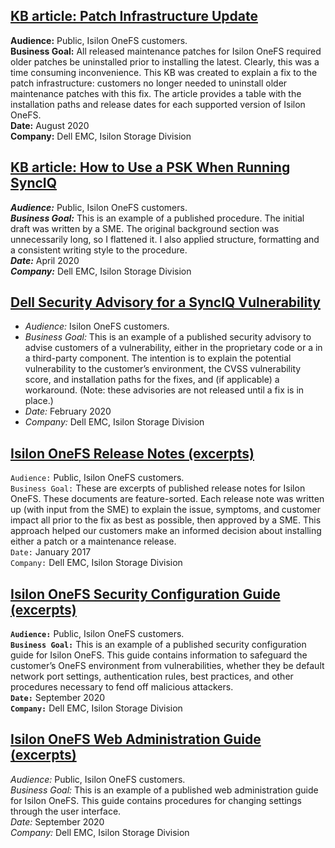 ## [KB article: Patch Infrastructure Update](https://github.com/robrey321/cv/blob/gh-pages/REYNOLDS-KB-article-OneFS-patch-infrastructure-update.pdf)
**Audience:** Public, Isilon OneFS customers.\
**Business Goal:** All released maintenance patches for Isilon OneFS required older patches be uninstalled prior to installing the latest. Clearly, this was a time consuming inconvenience. This KB was created to explain a fix to the patch infrastructure: customers no longer needed to uninstall older maintenance patches with this fix. The article provides a table with the installation paths and release dates for each supported version of Isilon OneFS.\
**Date:** August 2020\
**Company:** Dell EMC, Isilon Storage Division

## [KB article: How to Use a PSK When Running SyncIQ](https://github.com/robrey321/cv/blob/gh-pages/REYNOLDS-procedure-How-to-use-a-PSK-when-using-SyncIQ.pdf)
**_Audience:_** Public, Isilon OneFS customers.\
**_Business Goal:_** This is an example of a published procedure. The initial draft was written by a SME. The original background section was unnecessarily long, so I flattened it. I also applied structure, formatting and a consistent writing style to the procedure.\
**_Date:_** April 2020\
**_Company:_** Dell EMC, Isilon Storage Division

## [Dell Security Advisory for a SyncIQ Vulnerability](https://github.com/robrey321/cv/blob/gh-pages/REYNOLDS-security-advisory-Isilon-SyncIQ.pdf)
* _Audience:_ Isilon OneFS customers.
* _Business Goal:_ This is an example of a published security advisory to advise customers of a vulnerability, either in the proprietary code or a in a third-party component. The intention is to explain the potential vulnerability to the customer’s environment, the CVSS vulnerability score, and installation paths for the fixes, and (if applicable) a workaround. (Note: these advisories are not released until a fix is in place.)
* _Date:_ February 2020
* _Company:_ Dell EMC, Isilon Storage Division
   
## [Isilon OneFS Release Notes (excerpts)](https://github.com/robrey321/cv/blob/gh-pages/REYNOLDS-release_notes-excerpts.pdf)
`Audience:` Public, Isilon OneFS customers.\
`Business Goal:` These are excerpts of published release notes for Isilon OneFS. These documents are feature-sorted. Each release note was written up (with input from the SME) to explain the issue, symptoms, and customer impact all prior to the fix as best as possible, then approved by a SME. This approach helped our customers make an informed decision about installing either a patch or a maintenance release.\
`Date:` January 2017\
`Company:` Dell EMC, Isilon Storage Division

## [Isilon OneFS Security Configuration Guide (excerpts)](https://github.com/robrey321/cv/blob/gh-pages/REYNOLDS-security-config-guide-excerpts.pdf)
**`Audience:`** Public, Isilon OneFS customers.\
**`Business Goal:`** This is an example of a published security configuration guide for Isilon OneFS. This guide contains information to safeguard the customer’s OneFS environment from vulnerabilities, whether they be default network port settings, authentication rules, best practices, and other procedures necessary to fend off malicious attackers.\
**`Date:`** September 2020\
**`Company:`** Dell EMC, Isilon Storage Division

## [Isilon OneFS Web Administration Guide (excerpts)](https://github.com/robrey321/cv/blob/gh-pages/REYNOLDS-web-administration-guide-excerpts.pdf)
_Audience:_ Public, Isilon OneFS customers.\
_Business Goal:_ This is an example of a published web administration guide for Isilon OneFS. This guide
contains procedures for changing settings through the user interface.\
_Date:_ September 2020\
_Company:_ Dell EMC, Isilon Storage Division
